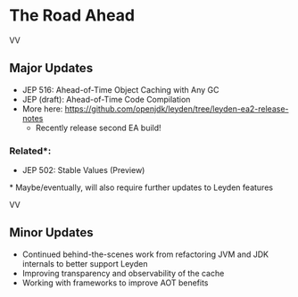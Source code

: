 # The Road Ahead


VV

## Major Updates

* JEP 516: Ahead-of-Time Object Caching with Any GC
* JEP (draft): Ahead-of-Time Code Compilation
* More here: https://github.com/openjdk/leyden/tree/leyden-ea2-release-notes
	* Recently release second EA build!

### Related*:

* JEP 502: Stable Values (Preview)

\* Maybe/eventually, will also require further updates to Leyden features

VV

## Minor Updates

* Continued behind-the-scenes work from refactoring JVM and JDK internals to better support Leyden
* Improving transparency and observability of the cache
* Working with frameworks to improve AOT benefits